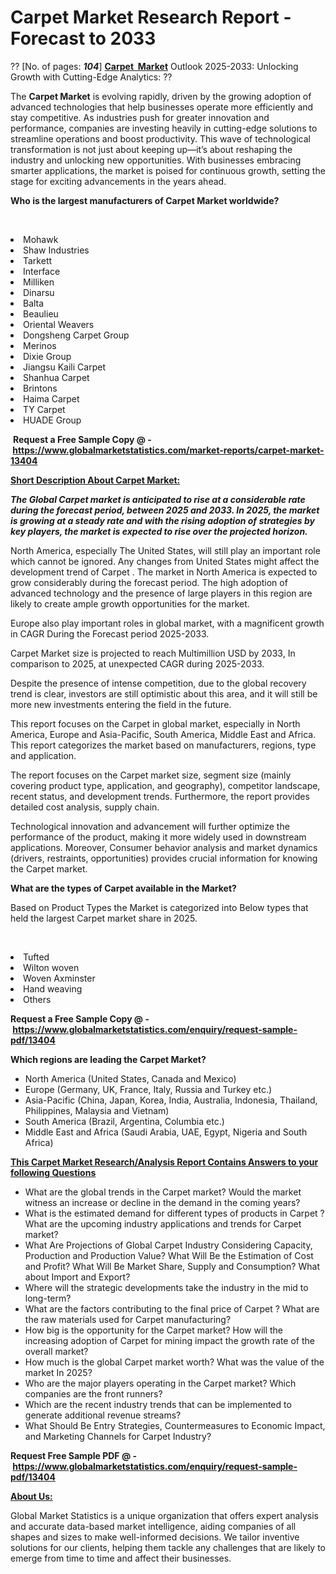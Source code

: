 <H1>Carpet Market Research Report - Forecast to 2033</H1><p>?? [No. of pages:&nbsp;<strong><em>104</em></strong>]&nbsp;<strong><a href="https://www.globalmarketstatistics.com/market-reports/carpet-market-13404">Carpet &nbsp;Market</a></strong>&nbsp;Outlook 2025-2033: Unlocking Growth with Cutting-Edge Analytics: ??</p><p>The <strong>Carpet Market</strong> is evolving rapidly, driven by the growing adoption of advanced technologies that help businesses operate more efficiently and stay competitive. As industries push for greater innovation and performance, companies are investing heavily in cutting-edge solutions to streamline operations and boost productivity. This wave of technological transformation is not just about keeping up&mdash;it&rsquo;s about reshaping the industry and unlocking new opportunities. With businesses embracing smarter applications, the market is poised for continuous growth, setting the stage for exciting advancements in the years ahead.</p><p><strong>Who is the largest manufacturers of Carpet Market worldwide?</strong></p><p>&nbsp;<li>Mohawk<li> Shaw Industries<li> Tarkett<li> Interface<li> Milliken<li> Dinarsu<li> Balta<li> Beaulieu<li> Oriental Weavers<li> Dongsheng Carpet Group<li> Merinos<li> Dixie Group<li> Jiangsu Kaili Carpet<li> Shanhua Carpet<li> Brintons<li> Haima Carpet<li> TY Carpet<li> HUADE Group</p><p>&nbsp;<strong>Request a Free Sample Copy @ -&nbsp;<a href="https://www.globalmarketstatistics.com/market-reports/carpet-market-13404">https://www.globalmarketstatistics.com/market-reports/carpet-market-13404</a></strong></p><p><strong><u>Short Description About Carpet Market:</u></strong></p><p><strong><em>The Global Carpet market is anticipated to rise at a considerable rate during the forecast period, between 2025 and 2033. In 2025, the market is growing at a steady rate and with the rising adoption of strategies by key players, the market is expected to rise over the projected horizon.</em></strong></p><p>North America, especially The United States, will still play an important role which cannot be ignored. Any changes from United States might affect the development trend of Carpet . The market in North America is expected to grow considerably during the forecast period. The high adoption of advanced technology and the presence of large players in this region are likely to create ample growth opportunities for the market.</p><p>Europe also play important roles in global market, with a magnificent growth in CAGR During the Forecast period 2025-2033.</p><p>Carpet Market size is projected to reach Multimillion USD by 2033, In comparison to 2025, at unexpected CAGR during 2025-2033.</p><p>Despite the presence of intense competition, due to the global recovery trend is clear, investors are still optimistic about this area, and it will still be more new investments entering the field in the future.</p><p>This report focuses on the Carpet in global market, especially in North America, Europe and Asia-Pacific, South America, Middle East and Africa. This report categorizes the market based on manufacturers, regions, type and application.</p><p>The report focuses on the Carpet market size, segment size (mainly covering product type, application, and geography), competitor landscape, recent status, and development trends. Furthermore, the report provides detailed cost analysis, supply chain.</p><p>Technological innovation and advancement will further optimize the performance of the product, making it more widely used in downstream applications. Moreover, Consumer behavior analysis and market dynamics (drivers, restraints, opportunities) provides crucial information for knowing the Carpet market.</p><p><strong>What are the types of Carpet available in the Market?</strong></p><p>Based on Product Types the Market is categorized into Below types that held the largest Carpet market share in 2025.</p><p>&nbsp;<li>Tufted<li> Wilton woven<li> Woven Axminster<li> Hand weaving<li> Others&nbsp;</p><p><strong>Request a Free Sample Copy @ -&nbsp;<a href="https://www.globalmarketstatistics.com/enquiry/request-sample-pdf/13404">https://www.globalmarketstatistics.com/enquiry/request-sample-pdf/13404</a></strong></p><p><strong>Which regions are leading the Carpet Market?</strong></p><ul><li>North America (United States, Canada and Mexico)</li><li>Europe (Germany, UK, France, Italy, Russia and Turkey etc.)</li><li>Asia-Pacific (China, Japan, Korea, India, Australia, Indonesia, Thailand, Philippines, Malaysia and Vietnam)</li><li>South America (Brazil, Argentina, Columbia etc.)</li><li>Middle East and Africa (Saudi Arabia, UAE, Egypt, Nigeria and South Africa)</li></ul><p><strong><u>This Carpet Market Research/Analysis Report Contains Answers to your following Questions</u></strong></p><ul><li>What are the global trends in the Carpet market? Would the market witness an increase or decline in the demand in the coming years?</li><li>What is the estimated demand for different types of products in Carpet ? What are the upcoming industry applications and trends for Carpet market?</li><li>What Are Projections of Global Carpet Industry Considering Capacity, Production and Production Value? What Will Be the Estimation of Cost and Profit? What Will Be Market Share, Supply and Consumption? What about Import and Export?</li><li>Where will the strategic developments take the industry in the mid to long-term?</li><li>What are the factors contributing to the final price of Carpet ? What are the raw materials used for Carpet manufacturing?</li><li>How big is the opportunity for the Carpet market? How will the increasing adoption of Carpet for mining impact the growth rate of the overall market?</li><li>How much is the global Carpet market worth? What was the value of the market In 2025?</li><li>Who are the major players operating in the Carpet market? Which companies are the front runners?</li><li>Which are the recent industry trends that can be implemented to generate additional revenue streams?</li><li>What Should Be Entry Strategies, Countermeasures to Economic Impact, and Marketing Channels for Carpet Industry?</li></ul><p><strong>Request Free Sample PDF @ -&nbsp;<a href="https://www.globalmarketstatistics.com/enquiry/request-sample-pdf/13404">https://www.globalmarketstatistics.com/enquiry/request-sample-pdf/13404</a></strong></p><p><strong><u>About Us:</u></strong></p><p>Global Market Statistics&nbsp;is a unique organization that offers expert analysis and accurate data-based market intelligence, aiding companies of all shapes and sizes to make well-informed decisions. We tailor inventive solutions for our clients, helping them tackle any challenges that are likely to emerge from time to time and affect their businesses.</p>
